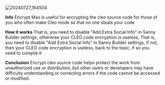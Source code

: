 ![20240727_164504](https://github.com/user-attachments/assets/b2af594d-5dfb-43e9-afba-f6e7597afa10)

**Info** 
Encrypt Max is useful for encrypting the cleo source code for those of you who often make Cleo mods so that no one steals your code

**How it works**
That is, you need to disable "Add Extra Social Info" in Sanny Builder settings, otherwise your CLEO code encryption is useless, That is, you need to disable "Add Extra Social Info" in Sanny Builder settings, if not, then your CLEO code encryption is useless, back to the topic, if so you need to compile it

**Conclusion**
Encrypt cleo source code helps protect the work from unauthorized use or distribution, but other users or developers may have difficulty understanding or correcting errors if the code cannot be accessed or modified.
